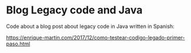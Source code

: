 # Blog Legacy code and Java

Code about a blog post about legacy code in Java written in Spanish:

https://enrique-martin.com/2017/12/como-testear-codigo-legado-primer-paso.html
